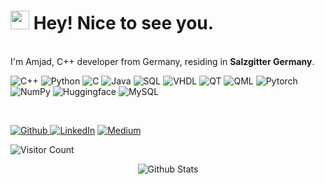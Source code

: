 <h1><img src="https://emojis.slackmojis.com/emojis/images/1531849430/4246/blob-sunglasses.gif?1531849430" width="30"/> Hey! Nice to see you.</h1>

</br> I'm Amjad, C++ developer from Germany, residing in <b>Salzgitter Germany</b>. </p>
<p>
  <img alt="C++" src="https://img.shields.io/badge/-C++-45b8d8?style=flat-square&logo=c%2B%2B&logoColor=white" />
  <img alt="Python" src="https://img.shields.io/badge/-Python-5849BE?style=flat-square&logo=python&logoColor=white" />
  <img alt="C" src="https://img.shields.io/badge/-C-311C87?style=flat-square&logo=c&logoColor=white" />
  <img alt="Java" src="https://img.shields.io/badge/-Java-430098?style=flat-square&logo=java&logoColor=white" />
  <img alt="SQL" src="https://img.shields.io/badge/-SQL-764ABC?style=flat-square&logo=databricks&logoColor=white" />
  <img alt="VHDL" src="https://img.shields.io/badge/-VHDL-B7178C?style=flat-square&logo=vhdl&logoColor=white" />
  
  <img alt="QT" src="https://img.shields.io/badge/-QT-E10098?style=flat-square&logo=qt&logoColor=white" />
  <img alt="QML" src="https://img.shields.io/badge/-QML-CC6699?style=flat-square&logo=qml&logoColor=white" />
  <img alt="Pytorch" src="https://img.shields.io/badge/-Pytorch-db7092?style=flat-square&logo=pytorch&logoColor=white" />
  <img alt="NumPy" src="https://img.shields.io/badge/-NumPy-F05032?style=flat-square&logo=numpy&logoColor=white" />
  <img alt="Huggingface" src="https://img.shields.io/badge/-Huggingface-ea2845?style=flat-square&logo=huggingface&logoColor=white" />
  <img alt="MySQL" src="https://img.shields.io/badge/-MySQL-43853d?style=flat-square&logo=mysql&logoColor=white" />
</p>
<br/>
<p><a href="https://github.com/amjadalwadi" target="_blank"><img alt="Github" src="https://img.shields.io/badge/GitHub-%2312100E.svg?&style=for-the-badge&logo=Github&logoColor=white" />
</a> <a href="https://www.linkedin.com/in/amjad-alwadi" target="_blank"><img alt="LinkedIn" src="https://img.shields.io/badge/linkedin-%230077B5.svg?&style=for-the-badge&logo=linkedin&logoColor=white" /></a> <a href="https://medium.com/@aamjadalwadi" target="_blank"><img alt="Medium" src="https://img.shields.io/badge/medium-%2312100E.svg?&style=for-the-badge&logo=medium&logoColor=white" /></a>
</p>

![Visitor Count](https://profile-counter.glitch.me/AmjadAlwadi/count.svg)



<p align="center">
        <img src="https://raw.githubusercontent.com/mayhemantt/mayhemantt/Update/svg/Bottom.svg" alt="Github Stats" />
</p>
